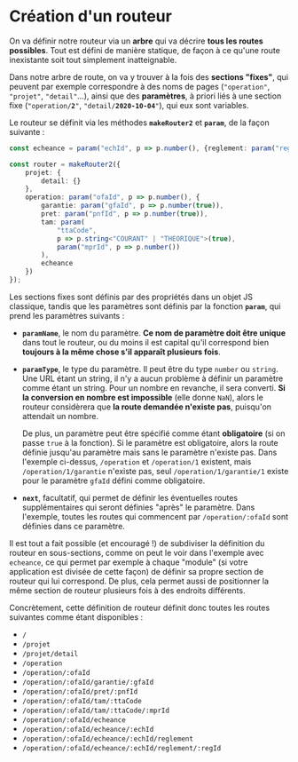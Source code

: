 # Création d'un routeur

On va définir notre routeur via un **arbre** qui va décrire **tous les routes possibles**. Tout est défini de manière statique, de façon à ce qu'une route inexistante soit tout simplement inatteignable.

Dans notre arbre de route, on va y trouver à la fois des **sections "fixes"**, qui peuvent par exemple correspondre à des noms de pages (`"operation"`, `"projet"`, `"detail"`...), ainsi que des **paramètres**, à priori liés à une section fixe (`"operation/`**`2`**`"`, `"detail/`**`2020-10-04`**`"`), qui eux sont variables.

Le routeur se définit via les méthodes **`makeRouter2`** et **`param`**, de la façon suivante :

```ts
const echeance = param("echId", p => p.number(), {reglement: param("regId", p => p.number())});

const router = makeRouter2({
    projet: {
        detail: {}
    },
    operation: param("ofaId", p => p.number(), {
        garantie: param("gfaId", p => p.number(true)),
        pret: param("pnfId", p => p.number(true)),
        tam: param(
            "ttaCode",
            p => p.string<"COURANT" | "THEORIQUE">(true),
            param("mprId", p => p.number())
        ),
        echeance
    })
});
```

Les sections fixes sont définis par des propriétés dans un objet JS classique, tandis que les paramètres sont définis par la fonction **`param`**, qui prend les paramètres suivants :

-   **`paramName`**, le nom du paramètre. **Ce nom de paramètre doit être unique** dans tout le routeur, ou du moins il est capital qu'il correspond bien **toujours à la même chose s'il apparaît plusieurs fois**.
-   **`paramType`**, le type du paramètre. Il peut être du type `number` ou `string`. Une URL étant un string, il n'y a aucun problème à définir un paramètre comme étant un string. Pour un nombre en revanche, il sera converti. **Si la conversion en nombre est impossible** (elle donne `NaN`), alors le routeur considèrera que **la route demandée n'existe pas**, puisqu'on attendait un nombre.

    De plus, un paramètre peut être spécifié comme étant **obligatoire** (si on passe `true` à la fonction). Si le paramètre est obligatoire, alors la route définie jusqu'au paramètre mais sans le paramètre n'existe pas. Dans l'exemple ci-dessus, `/operation` et `/operation/1` existent, mais `/operation/1/garantie` n'existe pas, seul `/operation/1/garantie/1` existe pour le paramètre `gfaId` défini comme obligatoire.

-   **`next`**, facultatif, qui permet de définir les éventuelles routes supplémentaires qui seront définies "après" le paramètre. Dans l'exemple, toutes les routes qui commencent par `/operation/:ofaId` sont définies dans ce paramètre.

Il est tout a fait possible (et encouragé !) de subdiviser la définition du routeur en sous-sections, comme on peut le voir dans l'exemple avec `echeance`, ce qui permet par exemple à chaque "module" (si votre application est divisée de cette façon) de définir sa propre section de routeur qui lui correspond. De plus, cela permet aussi de positionner la même section de routeur plusieurs fois à des endroits différents.

Concrètement, cette définition de routeur définit donc toutes les routes suivantes comme étant disponibles :

-   `/`
-   `/projet`
-   `/projet/detail`
-   `/operation`
-   `/operation/:ofaId`
-   `/operation/:ofaId/garantie/:gfaId`
-   `/operation/:ofaId/pret/:pnfId`
-   `/operation/:ofaId/tam/:ttaCode`
-   `/operation/:ofaId/tam/:ttaCode/:mprId`
-   `/operation/:ofaId/echeance`
-   `/operation/:ofaId/echeance/:echId`
-   `/operation/:ofaId/echeance/:echId/reglement`
-   `/operation/:ofaId/echeance/:echId/reglement/:regId`
